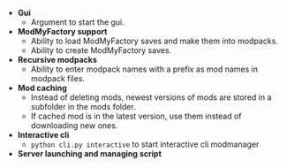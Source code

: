 * **Gui**
    * Argument to start the gui.
* **ModMyFactory support**
    * Ability to load ModMyFactory saves and make them into modpacks.
    * Ability to create ModMyFactory saves.
* **Recursive modpacks**
    * Ability to enter modpack names with a prefix as mod names in modpack files.
* **Mod caching**
    * Instead of deleting mods, newest versions of mods are stored in a subfolder in the mods folder.
    * If cached mod is in the latest version, use them instead of downloading new ones.
* **Interactive cli**
    * ```python cli.py interactive``` to start interactive cli modmanager
* **Server launching and managing script** 
